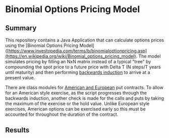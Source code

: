 # Binomial Options Pricing Model

## Summary

This repository contains a Java Application that can calculate options prices using the [Binomial Options Pricing Model]([https://www.investopedia.com/terms/b/binomialoptionpricing.asp](https://en.wikipedia.org/wiki/Binomial_options_pricing_model). The model simulates pricing by filling an NxN matrix instead of a typical "tree" by compounding the spot price to a future price with Delta T (N steps/T years until maturity) and then performing [backwards induction](https://en.wikipedia.org/wiki/Backward_induction) to arrive at a present value.

There are class modules for [American and European](https://www.investopedia.com/articles/optioninvestor/08/american-european-options.asp) put contracts. To allow for an American style exercise, as the script progresses through the backwards induction, another check is made for the calls and puts by taking the maximum of the exercise or the hold value. Unlike European style exercises, American options can be exercised early so this must be accounted for throughout the duration of the contract.

## Results

 
